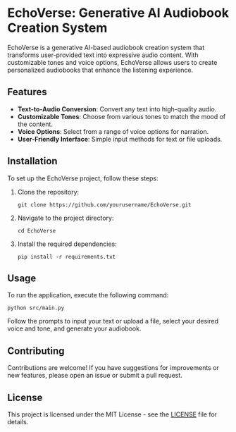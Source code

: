 # EchoVerse: Generative AI Audiobook Creation System

EchoVerse is a generative AI-based audiobook creation system that transforms user-provided text into expressive audio content. With customizable tones and voice options, EchoVerse allows users to create personalized audiobooks that enhance the listening experience.

## Features

- **Text-to-Audio Conversion**: Convert any text into high-quality audio.
- **Customizable Tones**: Choose from various tones to match the mood of the content.
- **Voice Options**: Select from a range of voice options for narration.
- **User-Friendly Interface**: Simple input methods for text or file uploads.

## Installation

To set up the EchoVerse project, follow these steps:

1. Clone the repository:
   ```
   git clone https://github.com/yourusername/EchoVerse.git
   ```
2. Navigate to the project directory:
   ```
   cd EchoVerse
   ```
3. Install the required dependencies:
   ```
   pip install -r requirements.txt
   ```

## Usage

To run the application, execute the following command:
```
python src/main.py
```

Follow the prompts to input your text or upload a file, select your desired voice and tone, and generate your audiobook.

## Contributing

Contributions are welcome! If you have suggestions for improvements or new features, please open an issue or submit a pull request.

## License

This project is licensed under the MIT License - see the [LICENSE](LICENSE) file for details.